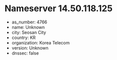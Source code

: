 # Nameserver 14.50.118.125

* as_number: 4766
* name: Unknown
* city: Seosan City
* country: KR
* organization: Korea Telecom
* version: Unknown
* dnssec: false
